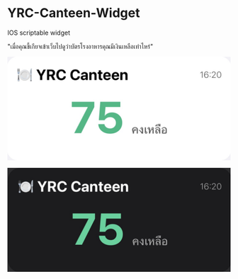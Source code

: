 # YRC-Canteen-Widget

IOS scriptable widget

"เมื่อคุณขี้เกียจเข้าเว็บไปดูว่าบัตรโรงอาหารคุณมีเงินเหลือเท่าไหร่"

![Light Mode](images/light.jpg)

![Dark Mode](images/dark.jpg)
